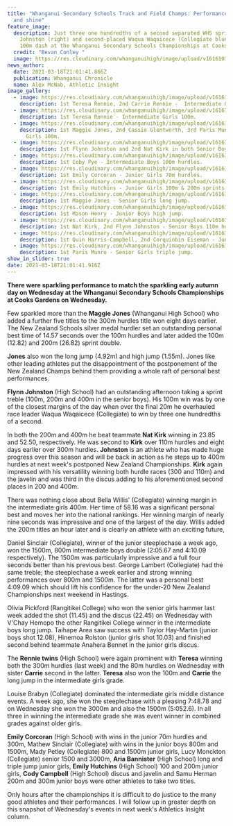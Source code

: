 ```yaml
---
title: "Whanganui Secondary Schools Track and Field Champs: Performances sparkle
  and shine"
feature_image:
  description: Just three one hundredths of a second separated WHS sprinter Flynn
    Johnston (right) and second-placed Waqua Waqaicece (Collegiate blue) in the
    100m dash at the Whanganui Secondary Schools Championships at Cooks Gardens.
  credit: "Bevan Conley "
  image: https://res.cloudinary.com/whanganuihigh/image/upload/v1616101350/News/Flynn_Johnston._chron_19.3.21_photo_bevan_conley.jpg
news_author:
  date: 2021-03-18T21:01:41.866Z
  publication: Whanganui Chronicle
  name: Alex McNab, Athletic Insight
image_gallery:
  - image: https://res.cloudinary.com/whanganuihigh/image/upload/v1616111155/News/Y._Teresa_Rennie_1st_Carie_Rennie_2nd_Int_80m_hurdles.jpg
    description: 1st Teresa Rennie, 2nd Carrie Rennie -  Intermediate Girls 80m hurdles..
  - image: https://res.cloudinary.com/whanganuihigh/image/upload/v1616111310/News/y._Teresa_Rennie_1st_Int_girls_100m.jpg
    description: 1st Teresa Rennie - Intermediate Girls 100m.
  - image: https://res.cloudinary.com/whanganuihigh/image/upload/v1616111364/News/y.100m_snr_girls_final._1_Maggie_2_Cassie_3_Paris.jpg
    description: 1st Maggie Jones, 2nd Cassie Glentworth, 3rd Paris Munro - Senior
      Girls 100m.
  - image: https://res.cloudinary.com/whanganuihigh/image/upload/v1616111865/News/162033348_1833262590156172_3466390542236633777_o.jpg
    description: 1st Flynn Johnston and 2nd Nat Kirk in both Senior Boys 200 & 400m.
  - image: https://res.cloudinary.com/whanganuihigh/image/upload/v1616112071/News/y.Coby_Pye_interm_boys_100m_hurdle_1st.jpg
    description: 1st Coby Pye - Intermediate Boys 100m hurdles.
  - image: https://res.cloudinary.com/whanganuihigh/image/upload/v1616112206/News/y.Emily_corcoran_70m_jnr_girls_hurdles.jpg
    description: 1st Emily Corcoran - Junior Girls 70m hurdles.
  - image: https://res.cloudinary.com/whanganuihigh/image/upload/v1616112565/News/y.Emily_Hutchins_jnr_girls_100m_200m_sprints_1st.jpg
    description: 1st Emily Hutchins - Junior Girls 100m & 200m sprints.
  - image: https://res.cloudinary.com/whanganuihigh/image/upload/v1616112666/News/y.Maggie_Jones_snr_girls_long_jump.jpg
    description: 1st Maggie Jones - Senior Girls long jump.
  - image: https://res.cloudinary.com/whanganuihigh/image/upload/v1616112724/News/y.Mason_henry_jnr_boy_high_jump_1st.jpg
    description: 1st Mason Henry - Junior Boys high jump.
  - image: https://res.cloudinary.com/whanganuihigh/image/upload/v1616112803/News/y.Nat_Kirk_Flyn_Johnston_snr_boys_110m_hurdles.jpg
    description: 1st Nat Kirk, 2nd Flynn Johnston - Senior Boys 110m hurdles.
  - image: https://res.cloudinary.com/whanganuihigh/image/upload/v1616112887/News/y.Quin_Harris_Campbell_80m_Junior_hurdles.jpg
    description: 1st Quin Harris-Campbell, 2nd Corquinbin Eiseman - Junior Boys 80m hurdles.
  - image: https://res.cloudinary.com/whanganuihigh/image/upload/v1616113066/News/y.Triple_jump_snr_girls_Paris.jpg
    description: 1st Paris Munro - Senior Girls triple jump.
show_in_slider: true
date: 2021-03-18T21:01:41.916Z
---
```

**There were sparkling performance to match the sparkling early autumn day on Wednesday at the Whanganui Secondary Schools Championships at Cooks Gardens on Wednesday.**

Few sparkled more than the **Maggie Jones** (Whanganui High School) who added a further five titles to the 300m hurdles title won eight days earlier. The New Zealand Schools silver medal hurdler set an outstanding personal best time of 14.57 seconds over the 100m hurdles and later added the 100m (12.82) and 200m (26.82) sprint double.

**Jones** also won the long jump (4.92m) and high jump (1.55m). Jones like other leading athletes put the disappointment of the postponement of the New Zealand Champs behind them providing a whole raft of personal best performances.

**Flynn Johnston** (High School) had an outstanding afternoon taking a sprint treble (100m, 200m and 400m in the senior boys). His 100m win was by one of the closest margins of the day when over the final 20m he overhauled race leader Waqua Waqaicece (Collegiate) to win by three one hundredths of a second.

In both the 200m and 400m he beat teammate **Nat Kirk** winning in 23.85 and 52.50, respectively. He was second to **Kirk** over 110m hurdles and eight days earlier over 300m hurdles. **Johnston** is an athlete who has made huge progress over this season and will be back in action as he steps up to 400m hurdles at next week's postponed New Zealand Championships. **Kirk** again impressed with his versatility winning both hurdle races (300 and 110m) and the javelin and was third in the discus adding to his aforementioned second places in 200 and 400m.

There was nothing close about Bella Willis' (Collegiate) winning margin in the intermediate girls 400m. Her time of 58.16 was a significant personal best and moves her into the national rankings. Her winning margin of nearly nine seconds was impressive and one of the largest of the day. Willis added the 200m titles an hour later and is clearly an athlete with an exciting future,

Daniel Sinclair (Collegiate), winner of the junior steeplechase a week ago, won the 1500m, 800m intermediate boys double (2:05.67 and 4:10.09 respectively). The 1500m was particularly impressive and a full four seconds better than his previous best. George Lambert (Collegiate) had the same treble; the steeplechase a week earlier and strong winning performances over 800m and 1500m. The latter was a personal best 4:09.09 which should lift his confidence for the under-20 New Zealand Championships next weekend in Hastings.

Olivia Pickford (Rangitikei College) who won the senior girls hammer last week added the shot (11.45) and the discus (22.45) on Wednesday with V'Chay Hemopo the other Rangitikei College winner in the intermediate boys long jump. Taihape Area saw success with Taylor Hay-Martin (junior boys shot 12.08), Hinemoa Rolston (junior girls shot 10.03) and finished second behind teammate Anahera Bennet in the junior girls discus.

The **Rennie twins** (High School) were again prominent with **Teresa** winning both the 300m hurdles (last week) and the 80m hurdles on Wednesday with sister **Carrie** second in the latter. **Teresa** also won the 100m and **Carrie** the long jump in the intermediate girls grade.

Louise Brabyn (Collegiate) dominated the intermediate girls middle distance events. A week ago, she won the steeplechase with a pleasing 7:48.78 and on Wednesday she won the 3000m and also the 1500m (5:052.6). In all three in winning the intermediate grade she was event winner in combined grades against older girls.

**Emily Corcoran** (High School) with wins in the junior 70m hurdles and 300m, Mathew Sinclair (Collegiate) with wins in the junior boys 800m and 1500m, Mady Petley (Collegiate) 800 and 1500m junior girls, Lucy Monckton (Collegiate) senior 1500 and 3000m, **Aria Bannister** (High School) long and triple jump junior girls, **Emily Hutchins** (High School) 100 and 200m junior girls, **Cody Campbell** (High School) discus and javelin and Samu Herman 200m and 300m junior boys were other athletes to take two titles.

Only hours after the championships it is difficult to do justice to the many good athletes and their performances. I will follow up in greater depth on this snapshot of Wednesday's events in next week's Athletics Insight column.

